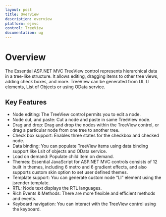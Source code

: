 ```yaml
---
layout: post
title: Overview
description: overview 
platform: ejmvc
control: TreeView
documentation: ug
---
```


# Overview 

The Essential ASP.NET MVC TreeView control represents hierarchical data in a tree-like structure. It allows editing, dragging items to other tree views, adding check boxes, and more. TreeView can be generated from UL LI elements, List of Objects or using OData service.

## Key Features

* Node editing: The TreeView control permits you to edit a node.
* Node cut, and paste: Cut a node and paste in same TreeView node.
* Drag and drop: Drag and drop the nodes within the TreeView control, or drag a particular node from one tree to another tree.
* Check box support: Enables three states for the checkbox and checked node.
* Data binding: You can populate TreeView items using data binding support like Lsit of objects and OData service.
* Load on demand: Populate child item on demand.
* Themes: Essential JavaScript for ASP.NET MVC controls consists of 12 built in themes, including 6 metro and 6 gradient effects, and also supports custom skin option to set user defined themes.
* Template support: You can generate custom node “LI” element using the jsrender template.
* RTL: Node text displays the RTL languages.
* Rich Events & Methods: There are more flexible and efficient methods and events.
* Keyboard navigation: You can interact with the TreeView control using the keyboard. 
